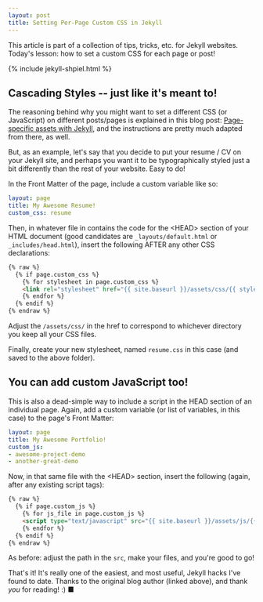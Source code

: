 ```yaml
---
layout: post
title: Setting Per-Page Custom CSS in Jekyll
---
```

This article is part of a collection of tips, tricks, etc. for Jekyll websites. Today's lesson: how to set a custom CSS for each page or post!
<!--more-->

{% include jekyll-shpiel.html %}

## Cascading Styles -- just like it's meant to!

The reasoning behind why you might want to set a different CSS (or JavaScript) on different posts/pages is explained in this blog post: [Page-specific assets with Jekyll](http://mattgemmell.com/page-specific-assets-with-jekyll/), and the instructions are pretty much adapted from there, as well.

But, as an example, let's say that you decide to put your resume / CV on your Jekyll site, and perhaps you want it to be typographically styled just a bit differently than the rest of your website. Easy to do!

In the Front Matter of the page, include a custom variable like so:

~~~~~ yaml
layout: page
title: My Awesome Resume!
custom_css: resume
~~~~~

Then, in whatever file in contains the code for the &lt;HEAD&gt; section of your HTML document (good candidates are `_layouts/default.html` or `_includes/head.html`), insert the following AFTER any other CSS declarations:

~~~~~ html
{% raw %}
  {% if page.custom_css %}
    {% for stylesheet in page.custom_css %}
    <link rel="stylesheet" href="{{ site.baseurl }}/assets/css/{{ stylesheet }}.css">
    {% endfor %}
  {% endif %}
{% endraw %}
~~~~~

Adjust the `/assets/css/` in the href to correspond to whichever directory you keep all your CSS files.

Finally, create your new stylesheet, named `resume.css` in this case (and saved to the above folder).

## You can add custom JavaScript too!

This is also a dead-simple way to include a script in the HEAD section of an individual page. Again, add a custom variable (or list of variables, in this case) to the page's Front Matter:

~~~~~ yaml
layout: page
title: My Awesome Portfolio!
custom_js:
- awesome-project-demo
- another-great-demo
~~~~~

Now, in that same file with the &lt;HEAD&gt; section, insert the following (again, after any existing script tags):

~~~~~ html
{% raw %}
  {% if page.custom_js %}
    {% for js_file in page.custom_js %}
    <script type="text/javascript" src="{{ site.baseurl }}/assets/js/{{ js_file }}.js"></script>
    {% endfor %}
  {% endif %}
{% endraw %}
~~~~~

As before: adjust the path in the `src`, make your files, and you're good to go!


That's it! It's really one of the easiest, and most useful, Jekyll hacks I've found to date. Thanks to the original blog author (linked above), and thank *you* for reading! :)
■